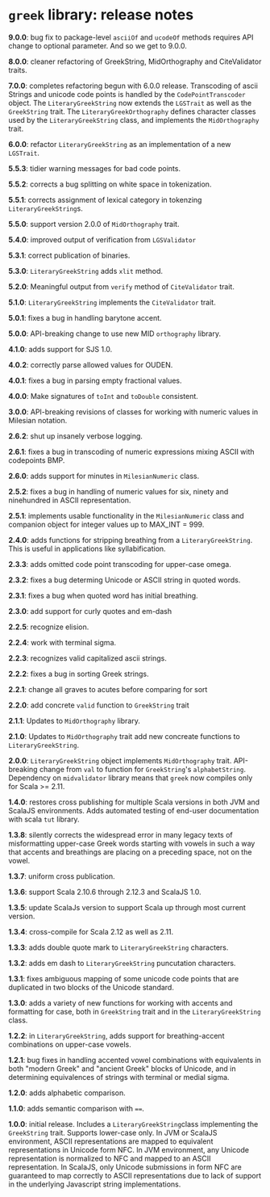 # `greek` library: release notes

**9.0.0**: bug fix to package-level `asciiOf` and `ucodeOf` methods requires
API change to optional parameter. And so we get to 9.0.0.

**8.0.0**: cleaner refactoring of GreekString, MidOrthography and CiteValidator traits.

**7.0.0**: completes refactoring begun with 6.0.0 release.  Transcoding of ascii Strings and unicode
code points is handled by the `CodePointTranscoder` object.  The `LiteraryGreekString` now extends the `LGSTrait` as well as the `GreekString` trait.  The `LiteraryGreekOrthography` defines character classes used by the `LiteraryGreekString` class, and implements the `MidOrthography` trait.

**6.0.0**: refactor `LiteraryGreekString` as an implementation of a new `LGSTrait`.

**5.5.3**: tidier warning messages for bad code points.

**5.5.2**: corrects a bug splitting on white space in tokenization.

**5.5.1**: corrects assignment of lexical category in tokenzing `LiteraryGreekString`s.

**5.5.0**: support version 2.0.0 of `MidOrthography` trait.

**5.4.0**: improved output of verification from `LGSValidator`

**5.3.1**: correct publication of binaries.

**5.3.0**: `LiteraryGreekString` adds `xlit` method.

**5.2.0**: Meaningful output from `verify` method of `CiteValidator` trait.

**5.1.0**: `LiteraryGreekString` implements the `CiteValidator` trait.

**5.0.1**: fixes a bug in handling barytone accent.

**5.0.0**: API-breaking change to use new MID `orthography` library.

**4.1.0**: adds support for SJS 1.0.

**4.0.2**: correctly parse allowed values for OUDEN.

**4.0.1**: fixes a bug in parsing empty fractional values.

**4.0.0**:  Make signatures of `toInt` and `toDouble` consistent.

**3.0.0**:  API-breaking revisions of classes for working with numeric values in Milesian notation.


**2.6.2**: shut up insanely verbose logging.


**2.6.1**: fixes a bug in transcoding of numeric expressions mixing ASCII with codepoints BMP.

**2.6.0**: adds support for minutes in `MilesianNumeric` class.


**2.5.2**: fixes a bug in handling of numeric values for six, ninety and ninehundred in ASCII representation.


**2.5.1**: implements usable functionality in the `MilesianNumeric` class and companion object for integer values up to MAX_INT = 999.

**2.4.0**:  adds functions for stripping breathing from a `LiteraryGreekString`.  This is useful in applications like syllabification.

**2.3.3**: adds omitted code point transcoding for upper-case omega.

**2.3.2**: fixes a bug determing Unicode or ASCII string in quoted words.

**2.3.1**: fixes a bug when quoted word has initial breathing.

**2.3.0**: add support for curly quotes and em-dash

**2.2.5**: recognize elision.

**2.2.4**: work with terminal sigma.

**2.2.3**: recognizes valid capitalized ascii strings.

**2.2.2**: fixes a bug in sorting Greek strings.

**2.2.1**: change all graves to acutes before comparing for sort

**2.2.0**: add concrete `valid` function to `GreekString` trait

**2.1.1**:  Updates to `MidOrthography` library.

**2.1.0**:  Updates to `MidOrthography` trait add new concreate functions to `LiteraryGreekString`.


**2.0.0**:   `LiteraryGreekString` object implements `MidOrthography` trait.  API-breaking change from `val` to function for `GreekString`'s `alphabetString`.  Dependency on `midvalidator` library means that `greek` now compiles only for Scala >= 2.11.


**1.4.0**:  restores cross publishing for multiple Scala versions in both JVM and ScalaJS environments.  Adds automated testing of end-user documentation with scala `tut` library.


**1.3.8**:  silently corrects the widespread error in many legacy texts of
misformatting upper-case Greek words starting with vowels in such a way that
accents and breathings are placing on a preceding space, not on the vowel.

**1.3.7**: uniform cross publication.

**1.3.6**:  support Scala 2.10.6 through 2.12.3 and ScalaJS 1.0.

**1.3.5**: update ScalaJs version to support Scala up through most current version.

**1.3.4**:  cross-compile for Scala 2.12 as well as 2.11.

**1.3.3**:  adds double quote mark to `LiteraryGreekString` characters.

**1.3.2**:  adds em dash to `LiteraryGreekString` puncutation characters.

**1.3.1**: fixes ambiguous mapping of some unicode code points that are duplicated in two blocks of the Unicode standard.

**1.3.0**: adds a variety of new functions for working with accents and formatting for case, both in `GreekString` trait and in the `LiteraryGreekString` class.

**1.2.2**: in `LiteraryGreekString`, adds support for breathing-accent combinations on upper-case vowels.

**1.2.1**: bug fixes in handling accented vowel combinations with equivalents in both "modern Greek" and "ancient Greek" blocks of Unicode, and in determining equivalences of strings with terminal or medial sigma.

**1.2.0**: adds alphabetic comparison.

**1.1.0**:  adds semantic comparison with `==`.

**1.0.0**:  initial release.  Includes a `LiteraryGreekString`class implementing the `GreekString` trait.  Supports lower-case only. In JVM or ScalaJS environment, ASCII representations are mapped to equivalent representations in Unicode form NFC.  In JVM environment, any Unicode representation is normalized to NFC and mapped to an ASCII representation.  In ScalaJS, only Unicode submissions in form NFC are guaranteed to map correctly to ASCII representations due to lack of support in the underlying Javascript string implementations.
